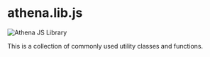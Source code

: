 # athena.lib.js

![Athena](http://athena.ai) JS Library

This is a collection of commonly used utility classes and functions.
